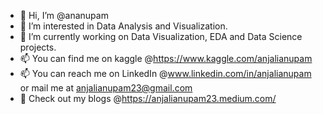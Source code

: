 - 👋 Hi, I’m @ananupam
- 👀 I’m interested in Data Analysis and Visualization.
- 🌱 I’m currently working on Data Visualization, EDA and Data Science projects.
- 📫 You can find me on kaggle @https://www.kaggle.com/anjalianupam
- 📫 You can reach me on LinkedIn @www.linkedin.com/in/anjalianupam or mail me at anjalianupam23@gmail.com
- 👀 Check out my blogs @https://anjalianupam23.medium.com/

<!---
ananupam/ananupam is a ✨ special ✨ repository because its `README.md` (this file) appears on your GitHub profile.
You can click the Preview link to take a look at your changes.
--->
